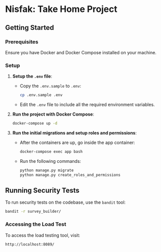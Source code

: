 # Nisfak: Take Home Project

## Getting Started

### Prerequisites

Ensure you have Docker and Docker Compose installed on your machine.

### Setup

1. **Setup the `.env` file**:
    - Copy the `.env.sample` to `.env`:
      ```bash
      cp .env.sample .env
      ```
    - Edit the `.env` file to include all the required environment variables.

2. **Run the project with Docker Compose**:
    ```bash
    docker-compose up -d
    ```

3. **Run the initial migrations and setup roles and permissions**:
    - After the containers are up, go inside the app container:
      ```bash
      docker-compose exec app bash
      ```
    - Run the following commands:
      ```bash
      python manage.py migrate
      python manage.py create_roles_and_permissions
      ```

## Running Security Tests

To run security tests on the codebase, use the `bandit` tool:

```bash
bandit -r survey_builder/
```

### Accessing the Load Test

To access the load testing tool, visit:

```bash
http://localhost:8089/
```

